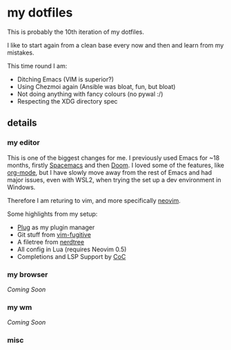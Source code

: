 # my dotfiles

This is probably the 10th iteration of my dotfiles.

I like to start again from a clean base every now and then and learn from
my mistakes.

This time round I am:
- Ditching Emacs (VIM is superior?)
- Using Chezmoi again (Ansible was bloat, fun, but bloat)
- Not doing anything with fancy colours (no pywal :/)
- Respecting the XDG directory spec

## details

### my editor

This is one of the biggest changes for me. 
I previously used Emacs for ~18 months, firstly [Spacemacs](https://spacemacs.org/)
and then [Doom](https://github.com/hlissner/doom-emacs).
I loved some of the features, like [org-mode](https://orgmode.org/), but I have
slowly move away from the rest of Emacs and had major issues, even with WSL2, when
trying the set up a dev environment in Windows. 

Therefore I am returing to vim, and more specifically [neovim](https://neovim.io).

Some highlights from my setup:
- [Plug](https://github.com/junegunn/vim-plug) as my plugin manager
- Git stuff from [vim-fugitive](https://github.com/tpope/vim-fugitive)
- A filetree from [nerdtree](https://github.com/preservim/nerdtree)
- All config in Lua (requires Neovim 0.5)
- Completions and LSP Support by [CoC](https://github.com/neoclide/coc.nvim)

### my browser
*Coming Soon*

### my wm
*Coming Soon*

### misc
